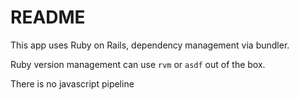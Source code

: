 # README

This app uses Ruby on Rails, dependency management via bundler.

Ruby version management can use `rvm` or `asdf` out of the box.

There is no javascript pipeline

